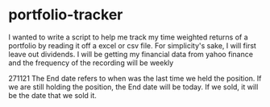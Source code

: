 # portfolio-tracker
I wanted to write a script to help me track my time weighted returns of a portfolio by reading it off a excel or csv file.
For simplicity's sake, I will first leave out dividends.
I will be getting my financial data from yahoo finance and the frequency of the recording will be weekly

271121
The End date refers to when was the last time we held the position. If we are still holding the position, the End date will be today. If we sold, it will be the date that we sold it.